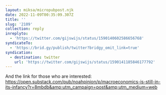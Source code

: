 ```yaml
---
layout: miksa/micropubpost.njk
date: 2022-11-09T00:35:09.307Z
title: ''
slug: '2109'
collection: reply
inreplyto:
  - 'https://twitter.com/gijswijs/status/1590140602586656768'
syndicateTo:
  - 'https://brid.gy/publish/twitter?bridgy_omit_link=true'
syndication:
  - destination: twitter
    url: 'https://twitter.com/gijswijs/status/1590141185846177792'
---
```

And the link for those who are interested: https://open.substack.com/pub/noahpinion/p/macroeconomics-is-still-in-its-infancy?r=8mbdb&amp;utm_campaign=post&amp;utm_medium=web
